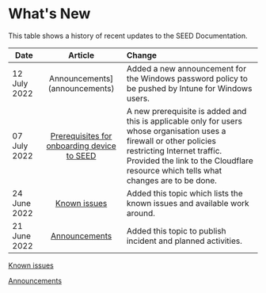 # What's New

This table shows a history of recent updates to the SEED Documentation.

| Date  | Article | Change |
| ------------- |:-------------:|:-------------|
| 12 July 2022 | Announcements](announcements)  | Added a new announcement for the Windows password policy to be pushed by Intune for Windows users. |
| 07 July 2022 | [Prerequisites for onboarding device to SEED](prerequisites-for-onboarding) | A new prerequisite is added and this is applicable only for users whose organisation uses a firewall or other policies restricting Internet traffic. Provided the link to the Cloudflare resource which tells what changes are to be done. |
| 24 June 2022     | [Known issues](known-issues)     | Added this topic which lists the known issues and available work around. |
| 21 June 2022 | [Announcements](announcements)  | Added this topic to publish incident and planned activities. |

[Known issues](known-issues.md ':include')

[Announcements](announcements.md ':include')
